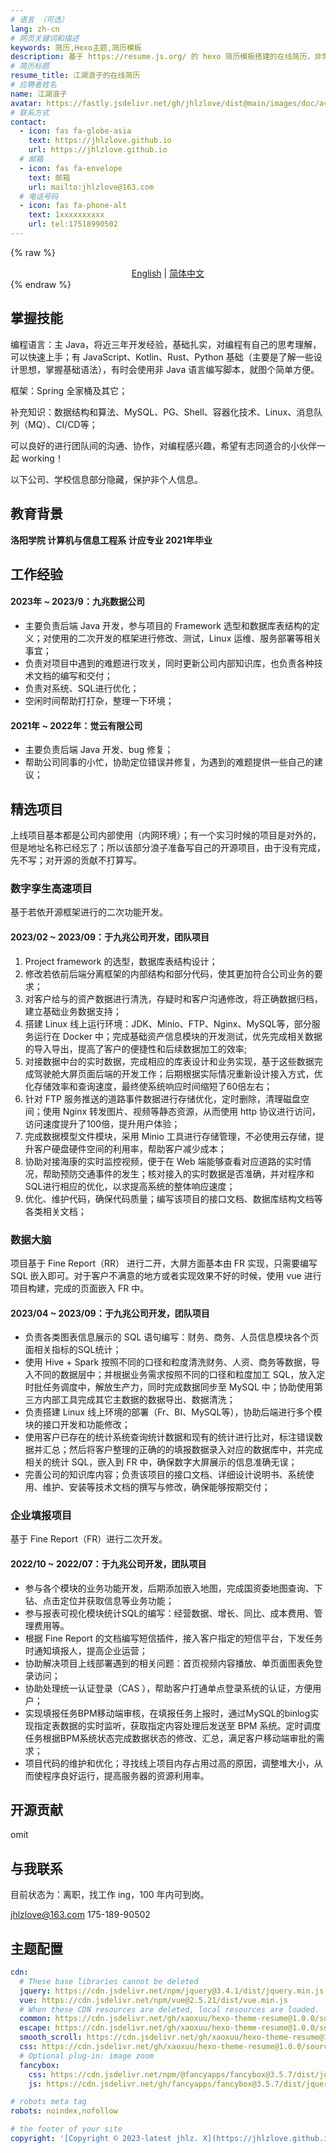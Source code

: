 ```yaml
---
# 语言 （可选）
lang: zh-cn
# 网页关键词和描述
keywords: 简历,Hexo主题,简历模板
description: 基于 https://resume.js.org/ 的 hexo 简历模板搭建的在线简历，非常感谢作者！^_^，Github 地址：https://github.com/xaoxuu/resume-docs。
# 简历标题
resume_title: 江湖浪子的在线简历
# 应聘者姓名
name: 江湖浪子
avatar: https://fastly.jsdelivr.net/gh/jhlzlove/dist@main/images/doc/avatar.jpeg
# 联系方式
contact:
  - icon: fas fa-globe-asia
    text: https://jhlzlove.github.io
    url: https://jhlzlove.github.io
  # 邮箱
  - icon: fas fa-envelope
    text: 邮箱
    url: mailto:jhlzlove@163.com
  # 电话号码
  - icon: fas fa-phone-alt
    text: 1xxxxxxxxxx
    url: tel:17518990502
---
```


{% raw %}
<center>
<a href='/resume-doc'>English</a> | <a href='/resume-doc/zh-cn/'>简体中文</a>
</center>
{% endraw %}

## <i class="fas fa-flag"></i> 掌握技能

编程语言：主 Java，将近三年开发经验，基础扎实，对编程有自己的思考理解，可以快速上手；有 JavaScript、Kotlin、Rust、Python 基础（主要是了解一些设计思想，掌握基础语法），有时会使用非 Java 语言编写脚本，就图个简单方便。

框架：Spring 全家桶及其它；

补充知识：数据结构和算法、MySQL、PG、Shell、容器化技术、Linux、消息队列（MQ）、CI/CD等；

可以良好的进行团队间的沟通、协作，对编程感兴趣，希望有志同道合的小伙伴一起 working！

以下公司、学校信息部分隐藏，保护非个人信息。

## <i class="fas fa-user-graduate"></i> 教育背景

**洛阳学院 计算机与信息工程系 计应专业 2021年毕业**


## <i class="fas fa-user-tie"></i> 工作经验


#### 2023年 ~ 2023/9：九兆数据公司

- 主要负责后端 Java 开发，参与项目的 Framework 选型和数据库表结构的定义；对使用的二次开发的框架进行修改、测试，Linux 运维、服务部署等相关事宜；
- 负责对项目中遇到的难题进行攻关，同时更新公司内部知识库，也负责各种技术文档的编写和交付；
- 负责对系统、SQL进行优化；
- 空闲时间帮助打打杂，整理一下环境；


#### 2021年 ~ 2022年：觉云有限公司

- 主要负责后端 Java 开发、bug 修复；
- 帮助公司同事的小忙，协助定位错误并修复，为遇到的难题提供一些自己的建议；


## <i class="fas fa-award"></i> 精选项目

上线项目基本都是公司内部使用（内网环境）；有一个实习时候的项目是对外的，但是地址名称已经忘了；所以该部分浪子准备写自己的开源项目，由于没有完成，先不写；对开源的贡献不打算写。

<!-- {% raw %}
<btns rounded>
<a href='https://apps.apple.com/cn/app/heart-mate-pro-hrm-utility/id1463348922?ls=1'>
  <img src='https://cdn.jsdelivr.net/gh/xaoxuu/cdn-assets/proj/heartmate/icon.png'>
  心率管家
</a>
<a href='https://apps.apple.com/cn/app/c%E5%85%BB%E8%80%81/id1458315594'>
  <img src='https://cdn.jsdelivr.net/gh/xaoxuu/cdn-assets/proj/het-cyanglao/icon.png'>
  C养老
</a>
<a href='https://apps.apple.com/cn/app/c-life%E5%85%BB%E8%80%81/id1393937890'>
  <img src='https://cdn.jsdelivr.net/gh/xaoxuu/cdn-assets/proj/het-clife/icon.png'>
  C-Life养老
</a>
<a href='https://apps.apple.com/cn/app/linksmart/id1109303355'>
  <img src='https://cdn.jsdelivr.net/gh/xaoxuu/cdn-assets/proj/ht-linksmart/icon.png'>
  LinkSmart
</a>
<a href='https://apps.apple.com/cn/app/hitfit/id1207738581'>
  <img src='https://cdn.jsdelivr.net/gh/xaoxuu/cdn-assets/proj/ht-hitfit/icon.png'>
  HitFit
</a>
<a href='https://apps.apple.com/cn/app/%E8%85%95%E8%83%BD%E5%8A%A9%E6%89%8B/id1138242219'>
  <img src='https://cdn.jsdelivr.net/gh/xaoxuu/cdn-assets/proj/ht-fiyta/icon.png'>
  飞亚达腕能助手
</a>
</btns><br>
{% endraw %} -->


### 数字孪生高速项目

基于若依开源框架进行的二次功能开发。

#### 2023/02 ~ 2023/09：于九兆公司开发，团队项目

1. Project framework 的选型，数据库表结构设计；
2. 修改若依前后端分离框架的内部结构和部分代码，使其更加符合公司业务的要求；
3. 对客户给与的资产数据进行清洗，存疑时和客户沟通修改，将正确数据归档，建立基础业务数据支持；
4. 搭建 Linux 线上运行环境：JDK、Minio、FTP、Nginx、MySQL等，部分服务运行在 Docker 中；完成基础资产信息模块的开发测试，优先完成相关数据的导入导出，提高了客户的便捷性和后续数据加工的效率;
5. 对接数据中台的实时数据，完成相应的库表设计和业务实现，基于这些数据完成驾驶舱大屏页面后端的开发工作；后期根据实际情况重新设计接入方式，优化存储效率和查询速度，最终使系统响应时间缩短了60倍左右；
6. 针对 FTP 服务推送的道路事件数据进行存储优化，定时删除，清理磁盘空间；使用 Nginx 转发图片、视频等静态资源，从而使用 http 协议进行访问，访问速度提升了100倍，提升用户体验；
7. 完成数据模型文件模块，采用 Minio 工具进行存储管理，不必使用云存储，提升客户硬盘硬件空间的利用率，帮助客户减少成本；
8. 协助对接海康的实时监控视频，便于在 Web 端能够查看对应道路的实时情况，帮助预防交通事件的发生；核对接入的实时数据是否准确，并对程序和SQL进行相应的优化，以求提高系统的整体响应速度；
9. 优化、维护代码，确保代码质量；编写该项目的接口文档、数据库结构文档等各类相关文档；


### 数据大脑

项目基于 Fine Report（RR） 进行二开，大屏方面基本由 FR 实现，只需要编写 SQL 嵌入即可。对于客户不满意的地方或者实现效果不好的时候，使用 vue 进行项目构建，完成的页面嵌入 FR 中。

#### 2023/04 ~ 2023/09：于九兆公司开发，团队项目

- 负责各类图表信息展示的 SQL 语句编写：财务、商务、人员信息模块各个页面相关指标的SQL统计；
- 使用 Hive + Spark 按照不同的口径和粒度清洗财务、人资、商务等数据，导入不同的数据层中；并根据业务需求按照不同的口径和粒度加工 SQL，放入定时批任务调度中，解放生产力，同时完成数据同步至 MySQL 中；协助使用第三方内部工具完成其它主数据的数据导出、数据清洗；
- 负责搭建 Linux 线上环境的部署（Fr、BI、MySQL等），协助后端进行多个模块的接口开发和功能修改；
- 使用客户已存在的统计系统查询统计数据和现有的统计进行比对，标注错误数据并汇总；然后将客户整理的正确的的填报数据录入对应的数据库中，并完成相关的统计 SQL，嵌入到 FR 中，确保数字大屏展示的信息准确无误；
- 完善公司的知识库内容；负责该项目的接口文档、详细设计说明书、系统使用、维护、安装等技术文档的撰写与修改，确保能够按期交付；


### 企业填报项目

基于 Fine Report（FR）进行二次开发。

#### 2022/10 ~ 2022/07：于九兆公司开发，团队项目

- 参与各个模块的业务功能开发，后期添加嵌入地图，完成国资委地图查询、下钻、点击定位并获取信息等业务功能；
- 参与报表可视化模块统计SQL的编写：经营数据、增长、同比、成本费用、管理费用等。
- 根据 Fine Report 的文档编写短信插件，接入客户指定的短信平台，下发任务时通知填报人，提高企业运营；
- 协助解决项目上线部署遇到的相关问题：首页视频内容播放、单页面图表免登录访问；
- 协助处理统一认证登录（CAS ），帮助客户打通单点登录系统的认证，方便用户；
- 实现填报任务BPM移动端审核，在填报任务上报时，通过MySQL的binlog实现指定表数据的实时监听，获取指定内容处理后发送至 BPM 系统。定时调度任务根据BPM系统状态完成数据状态的修改、汇总，满足客户移动端审批的需求；
- 项目代码的维护和优化；寻找线上项目内存占用过高的原因，调整堆大小，从而使程序良好运行，提高服务器的资源利用率。



## <i class="fab fa-github"></i> 开源贡献

omit

## <i class="fas fa-phone-alt"></i> 与我联系

目前状态为：离职，找工作 ing，100 年内可到岗。

<i class="fas fa-envelope fa-fw"></i> jhlzlove@163.com
<i class="fas fa-phone-alt fa-fw"></i> 175-189-90502


## 主题配置

```yaml
cdn:
  # These base libraries cannot be deleted
  jquery: https://cdn.jsdelivr.net/npm/jquery@3.4.1/dist/jquery.min.js
  vue: https://cdn.jsdelivr.net/npm/vue@2.5.21/dist/vue.min.js
  # When these CDN resources are deleted, local resources are loaded.
  common: https://cdn.jsdelivr.net/gh/xaoxuu/hexo-theme-resume@1.0.0/source/js/common.js
  escape: https://cdn.jsdelivr.net/gh/xaoxuu/hexo-theme-resume@1.0.0/source/js/css.escape.js
  smooth_scroll: https://cdn.jsdelivr.net/gh/xaoxuu/hexo-theme-resume@1.0.0/source/js/smooth-scroll.min.js
  css: https://cdn.jsdelivr.net/gh/xaoxuu/hexo-theme-resume@1.0.0/source/css/style.min.css
  # Optional plug-in: image zoom
  fancybox:
    css: https://cdn.jsdelivr.net/npm/@fancyapps/fancybox@3.5.7/dist/jquery.fancybox.min.css
    js: https://cdn.jsdelivr.net/gh/fancyapps/fancybox@3.5.7/dist/jquery.fancybox.min.js

# robots meta tag
robots: noindex,nofollow

# the footer of your site
copyright: '[Copyright © 2023-latest jhlz. X](https://jhlzlove.github.io)'
```

<!-- ## 评论

{% raw %}
<script src="https://utteranc.es/client.js"
        repo="xaoxuu/hexo-theme-resume"
        issue-number="18"
        theme="github-light"
        crossorigin="anonymous"
        async>
</script>
{% endraw %} -->
